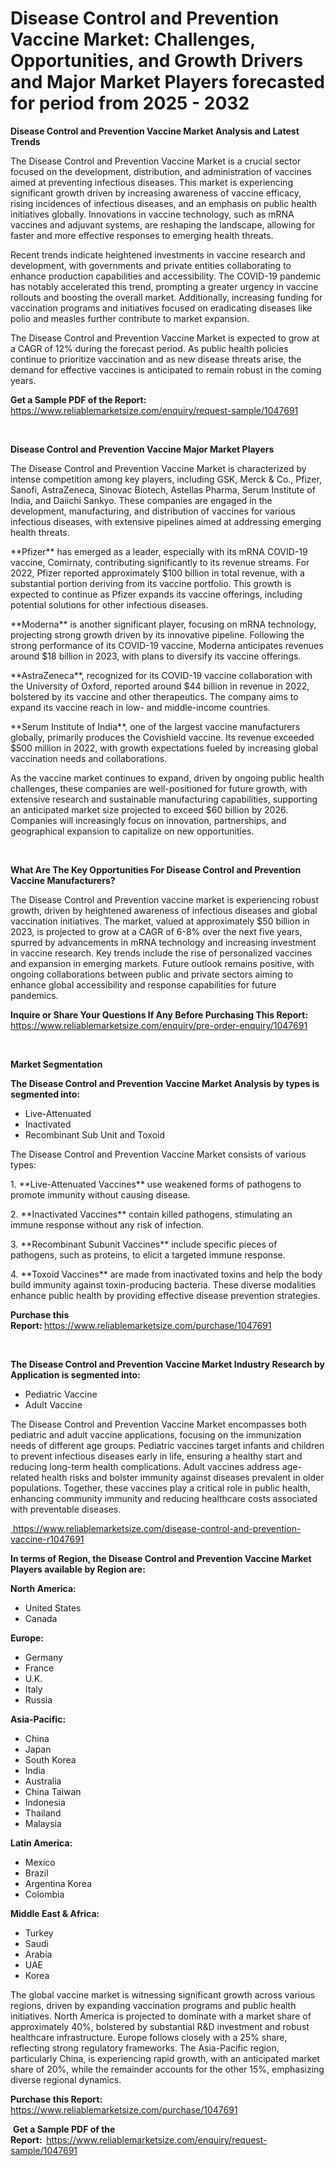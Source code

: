 <p><h1>Disease Control and Prevention Vaccine Market: Challenges, Opportunities, and Growth Drivers and Major Market Players forecasted for period from 2025 - 2032</h1></p><p><strong>Disease Control and Prevention Vaccine Market Analysis and Latest Trends</strong></p>
<p><p>The Disease Control and Prevention Vaccine Market is a crucial sector focused on the development, distribution, and administration of vaccines aimed at preventing infectious diseases. This market is experiencing significant growth driven by increasing awareness of vaccine efficacy, rising incidences of infectious diseases, and an emphasis on public health initiatives globally. Innovations in vaccine technology, such as mRNA vaccines and adjuvant systems, are reshaping the landscape, allowing for faster and more effective responses to emerging health threats.</p><p>Recent trends indicate heightened investments in vaccine research and development, with governments and private entities collaborating to enhance production capabilities and accessibility. The COVID-19 pandemic has notably accelerated this trend, prompting a greater urgency in vaccine rollouts and boosting the overall market. Additionally, increasing funding for vaccination programs and initiatives focused on eradicating diseases like polio and measles further contribute to market expansion.</p><p>The Disease Control and Prevention Vaccine Market is expected to grow at a CAGR of 12% during the forecast period. As public health policies continue to prioritize vaccination and as new disease threats arise, the demand for effective vaccines is anticipated to remain robust in the coming years.</p></p>
<p><strong>Get a Sample PDF of the Report:&nbsp;</strong> <a href="https://www.reliablemarketsize.com/enquiry/request-sample/1047691?utm_campaign=3024&utm_medium=2&utm_source=Github&utm_content=ia&utm_term=19042025&utm_id=disease-control-and-prevention-vaccine">https://www.reliablemarketsize.com/enquiry/request-sample/1047691</a></p>
<p>&nbsp;</p>
<p><strong>Disease Control and Prevention Vaccine Major Market Players</strong></p>
<p><p>The Disease Control and Prevention Vaccine Market is characterized by intense competition among key players, including GSK, Merck & Co., Pfizer, Sanofi, AstraZeneca, Sinovac Biotech, Astellas Pharma, Serum Institute of India, and Daiichi Sankyo. These companies are engaged in the development, manufacturing, and distribution of vaccines for various infectious diseases, with extensive pipelines aimed at addressing emerging health threats.</p><p>**Pfizer** has emerged as a leader, especially with its mRNA COVID-19 vaccine, Comirnaty, contributing significantly to its revenue streams. For 2022, Pfizer reported approximately $100 billion in total revenue, with a substantial portion deriving from its vaccine portfolio. This growth is expected to continue as Pfizer expands its vaccine offerings, including potential solutions for other infectious diseases.</p><p>**Moderna** is another significant player, focusing on mRNA technology, projecting strong growth driven by its innovative pipeline. Following the strong performance of its COVID-19 vaccine, Moderna anticipates revenues around $18 billion in 2023, with plans to diversify its vaccine offerings.</p><p>**AstraZeneca**, recognized for its COVID-19 vaccine collaboration with the University of Oxford, reported around $44 billion in revenue in 2022, bolstered by its vaccine and other therapeutics. The company aims to expand its vaccine reach in low- and middle-income countries.</p><p>**Serum Institute of India**, one of the largest vaccine manufacturers globally, primarily produces the Covishield vaccine. Its revenue exceeded $500 million in 2022, with growth expectations fueled by increasing global vaccination needs and collaborations.</p><p>As the vaccine market continues to expand, driven by ongoing public health challenges, these companies are well-positioned for future growth, with extensive research and sustainable manufacturing capabilities, supporting an anticipated market size projected to exceed $60 billion by 2026. Companies will increasingly focus on innovation, partnerships, and geographical expansion to capitalize on new opportunities.</p></p>
<p>&nbsp;</p>
<p><strong>What Are The Key Opportunities For Disease Control and Prevention Vaccine Manufacturers?</strong></p>
<p><p>The Disease Control and Prevention vaccine market is experiencing robust growth, driven by heightened awareness of infectious diseases and global vaccination initiatives. The market, valued at approximately $50 billion in 2023, is projected to grow at a CAGR of 6-8% over the next five years, spurred by advancements in mRNA technology and increasing investment in vaccine research. Key trends include the rise of personalized vaccines and expansion in emerging markets. Future outlook remains positive, with ongoing collaborations between public and private sectors aiming to enhance global accessibility and response capabilities for future pandemics.</p></p>
<p><strong>Inquire or Share Your Questions If Any Before Purchasing This Report:</strong> <a href="https://www.reliablemarketsize.com/enquiry/pre-order-enquiry/1047691?utm_campaign=3024&utm_medium=2&utm_source=Github&utm_content=ia&utm_term=19042025&utm_id=disease-control-and-prevention-vaccine">https://www.reliablemarketsize.com/enquiry/pre-order-enquiry/1047691</a></p>
<p>&nbsp;</p>
<p><strong>Market Segmentation</strong></p>
<p><strong>The Disease Control and Prevention Vaccine Market Analysis by types is segmented into:</strong></p>
<p><ul><li>Live-Attenuated</li><li>Inactivated</li><li>Recombinant Sub Unit and Toxoid</li></ul></p>
<p><p>The Disease Control and Prevention Vaccine Market consists of various types: </p><p>1. **Live-Attenuated Vaccines** use weakened forms of pathogens to promote immunity without causing disease. </p><p>2. **Inactivated Vaccines** contain killed pathogens, stimulating an immune response without any risk of infection. </p><p>3. **Recombinant Subunit Vaccines** include specific pieces of pathogens, such as proteins, to elicit a targeted immune response. </p><p>4. **Toxoid Vaccines** are made from inactivated toxins and help the body build immunity against toxin-producing bacteria. These diverse modalities enhance public health by providing effective disease prevention strategies.</p></p>
<p><strong>Purchase this Report:&nbsp;</strong><a href="https://www.reliablemarketsize.com/purchase/1047691?utm_campaign=3024&utm_medium=2&utm_source=Github&utm_content=ia&utm_term=19042025&utm_id=disease-control-and-prevention-vaccine">https://www.reliablemarketsize.com/purchase/1047691</a></p>
<p>&nbsp;</p>
<p><strong>The Disease Control and Prevention Vaccine Market Industry Research by Application is segmented into:</strong></p>
<p><ul><li>Pediatric Vaccine</li><li>Adult Vaccine</li></ul></p>
<p><p>The Disease Control and Prevention Vaccine Market encompasses both pediatric and adult vaccine applications, focusing on the immunization needs of different age groups. Pediatric vaccines target infants and children to prevent infectious diseases early in life, ensuring a healthy start and reducing long-term health complications. Adult vaccines address age-related health risks and bolster immunity against diseases prevalent in older populations. Together, these vaccines play a critical role in public health, enhancing community immunity and reducing healthcare costs associated with preventable diseases.</p></p>
<p><a href="https://www.reliablemarketsize.com/disease-control-and-prevention-vaccine-r1047691?utm_campaign=3024&utm_medium=2&utm_source=Github&utm_content=ia&utm_term=19042025&utm_id=disease-control-and-prevention-vaccine">&nbsp;https://www.reliablemarketsize.com/disease-control-and-prevention-vaccine-r1047691</a></p>
<p><strong>In terms of Region, the Disease Control and Prevention Vaccine Market Players available by Region are:</strong></p>
<p>
    <p> <strong> North America: </strong>
        <ul>
            <li>United States</li>
            <li>Canada</li>
        </ul>
        </p> 
    <p> <strong> Europe: </strong>
        <ul>
            <li>Germany</li>
            <li>France</li>
            <li>U.K.</li>
            <li>Italy</li>
            <li>Russia</li>
        </ul>
        </p> 
    <p> <strong> Asia-Pacific: </strong>
        <ul>
            <li>China</li>
            <li>Japan</li>
            <li>South Korea</li>
            <li>India</li>
            <li>Australia</li>
            <li>China Taiwan</li>
            <li>Indonesia</li>
            <li>Thailand</li>
            <li>Malaysia</li>
        </ul>
        </p> 
    <p> <strong> Latin America: </strong>
        <ul>
            <li>Mexico</li>
            <li>Brazil</li>
            <li>Argentina Korea</li>
            <li>Colombia</li>
        </ul>
        </p> 
    <p> <strong> Middle East & Africa: </strong>
        <ul>
            <li>Turkey</li>
            <li>Saudi</li>
            <li>Arabia</li>
            <li>UAE</li>
            <li>Korea</li>
        </ul>
    </p>
    </p>
<p><p>The global vaccine market is witnessing significant growth across various regions, driven by expanding vaccination programs and public health initiatives. North America is projected to dominate with a market share of approximately 40%, bolstered by substantial R&D investment and robust healthcare infrastructure. Europe follows closely with a 25% share, reflecting strong regulatory frameworks. The Asia-Pacific region, particularly China, is experiencing rapid growth, with an anticipated market share of 20%, while the remainder accounts for the other 15%, emphasizing diverse regional dynamics.</p></p>
<p><strong>Purchase this Report: </strong><a href="https://www.reliablemarketsize.com/purchase/1047691?utm_campaign=3024&utm_medium=2&utm_source=Github&utm_content=ia&utm_term=19042025&utm_id=disease-control-and-prevention-vaccine">https://www.reliablemarketsize.com/purchase/1047691</a></p>
<p>&nbsp;<strong>Get a Sample PDF of the Report:&nbsp;&nbsp;</strong><a href="https://www.reliablemarketsize.com/enquiry/request-sample/1047691?utm_campaign=3024&utm_medium=2&utm_source=Github&utm_content=ia&utm_term=19042025&utm_id=disease-control-and-prevention-vaccine">https://www.reliablemarketsize.com/enquiry/request-sample/1047691</a></p>
<p><strong></strong></p>
<p><p></p><p></p><p></p></p>
